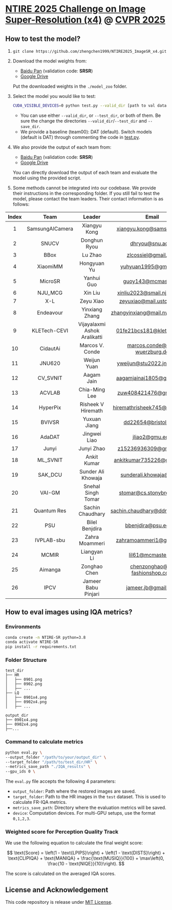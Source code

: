 # [NTIRE 2025 Challenge on Image Super-Resolution (x4)](https://cvlai.net/ntire/2025/) @ [CVPR 2025](https://cvpr.thecvf.com/)

## How to test the model?

1. `git clone https://github.com/zhengchen1999/NTIRE2025_ImageSR_x4.git`
2. Download the model weights from:

    - [Baidu Pan](https://pan.baidu.com/s/1iqaonrwEQVTbqp-1IcrhAg?pwd=SRSR) (validation code: **SRSR**)
    - [Google Drive](https://drive.google.com/drive/folders/18ePdU3ZZO3Tk9meqSmP-Yrkv-OU-RLbE?usp=drive_link)

    Put the downloaded weights in the `./model_zoo` folder.
3. Select the model you would like to test:
    ```bash
    CUDA_VISIBLE_DEVICES=0 python test.py --valid_dir [path to val data dir] --test_dir [path to test data dir] --save_dir [path to your save dir] --model_id 0
    ```
    - You can use either `--valid_dir`, or `--test_dir`, or both of them. Be sure the change the directories `--valid_dir`/`--test_dir` and `--save_dir`.
    - We provide a baseline (team00): DAT (default). Switch models (default is DAT) through commenting the code in [test.py](./test.py#L19).
4. We also provide the output of each team from:

    - [Baidu Pan](https://pan.baidu.com/s/1Ah6il9Sfe3hkRP8_Nv5KXw?pwd=SRSR) (validation code: **SRSR**)
    - [Google Drive](https://drive.google.com/drive/folders/1R32G2xEWh-igZTkEvpcMg7jX5BGqSQeg?usp=drive_link)

    You can directly download the output of each team and evaluate the model using the provided script.
5. Some methods cannot be integrated into our codebase. We provide their instructions in the corresponding folder. If you still fail to test the model, please contact the team leaders. Their contact information is as follows:

| Index |       Team      |            Leader            |              Email              |
|:-----:|:---------------:|:----------------------------:|:-------------------------------:|
|   1   | SamsungAICamera |         Xiangyu Kong         |     xiangyu.kong@samsung.com    |
|   2   |      SNUCV      |         Donghun Ryou         |         dhryou@snu.ac.kr        |
|   3   |       BBox      |            Lu Zhao           |       zlcossiel@gmail.com       |
|   4   |     XiaomiMM    |          Hongyuan Yu         |      yuhyuan1995@gmail.com      |
|   5   |     MicroSR     |          Yanhui Guo          |       guoy143@mcmaster.ca       |
|   6   |     NJU_MCG     |            Xin Liu           |   xinliu2023@smail.nju.edu.cn   |
|   7   |       X-L       |           Zeyu Xiao          |    zeyuxiao@mail.ustc.edu.cn    |
|   8   |    Endeavour    |        Yinxiang Zhang        |  zhangyinxiang@mail.nwpu.edu.cn |
|   9   |   KLETech-CEVI  | Vijayalaxmi Ashok Aralikatti |    01fe21bcs181@kletech.ac.in   |
|   10  |     CidautAi    |        Marcos V. Conde       |  marcos.conde@uni-wuerzburg.de  |
|   11  |      JNU620     |          Weijun Yuan         |    yweijun@stu2022.jnu.edu.cn   |
|   12  |     CV_SVNIT    |          Aagam Jain          |    aagamjainaj1805@gmail.com    |
|   13  |      ACVLAB     |         Chia-Ming Lee        |      zuw408421476@gmail.com     |
|   14  |     HyperPix    |      Risheek V Hiremath      |   hiremathrisheek745@gmail.com  |
|   15  |      BVIVSR     |         Yuxuan Jiang         |      dd22654@bristol.ac.uk      |
|   16  |      AdaDAT     |         Jingwei Liao         |          jliao2@gmu.edu         |
|   17  |      Junyi      |          Junyi Zhao          |      z15236936309@gmail.com     |
|   18  |     ML_SVNIT    |          Ankit Kumar         |    ankitkumar735226@gmail.com   |
|   19  |     SAK_DCU     |      Sunder Ali Khowaja      |     sunderali.khowaja@dcu.ie    |
|   20  |      VAI-GM     |      Snehal Singh Tomar      |     stomar@cs.stonybrook.edu    |
|   21  |   Quantum Res   |       Sachin Chaudhary       | sachin.chaudhary@ddn.upes.ac.in |
|   22  |       PSU       |        Bilel Benjdira        |       bbenjdira@psu.edu.sa      |
|   23  |    IVPLAB-sbu   |        Zahra Moammeri        |     zahramoammeri1@gmail.com    |
|   24  |      MCMIR      |          Liangyan Li         |        lil61@mcmaster.ca        |
|   25  |     Aimanga     |         Zonghao Chen         |  chenzonghao@k-fashionshop.com  |
|   26  |       IPCV      |      Jameer Babu Pinjari     |       jameer.jb@gmail.com       |

## How to eval images using IQA metrics?

### Environments

```sh
conda create -n NTIRE-SR python=3.8
conda activate NTIRE-SR
pip install -r requirements.txt
```


### Folder Structure
```
test_dir
├── HR
│   ├── 0901.png
│   ├── 0902.png
│   ├── ...
├── LQ
│   ├── 0901x4.png
│   ├── 0902x4.png
│   ├── ...
    
output_dir
├── 0901x4.png
├── 0902x4.png
├──...

```

### Command to calculate metrics

```sh
python eval.py \
--output_folder "/path/to/your/output_dir" \
--target_folder "/path/to/test_dir/HR" \
--metrics_save_path "./IQA_results" \
--gpu_ids 0 \
```

The `eval.py` file accepts the following 4 parameters:
- `output_folder`: Path where the restored images are saved.
- `target_folder`: Path to the HR images in the `test` dataset. This is used to calculate FR-IQA metrics.
- `metrics_save_path`: Directory where the evaluation metrics will be saved.
- `device`: Computation devices. For multi-GPU setups, use the format `0,1,2,3`.

### Weighted score for Perception Quality Track

We use the following equation to calculate the final weight score: 

$$
\text{Score} = \left(1 - \text{LPIPS}\right) + \left(1 - \text{DISTS}\right) + \text{CLIPIQA} + \text{MANIQA} + \frac{\text{MUSIQ}}{100} + \max\left(0, \frac{10 - \text{NIQE}}{10}\right). 
$$

The score is calculated on the averaged IQA scores. 

## License and Acknowledgement
This code repository is release under [MIT License](LICENSE). 
